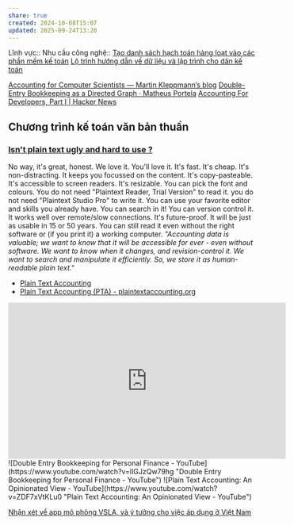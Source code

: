 ```yaml
---
share: true
created: 2024-10-08T15:07
updated: 2025-09-24T13:20
---
```

Lĩnh vực:: 
Nhu cầu công nghệ:: [Tạo danh sách hạch toán hàng loạt vào các phần mềm kế toán](../../Nhu%20c%E1%BA%A7u%20c%C3%B4ng%20ngh%E1%BB%87/H%E1%BB%87%20th%E1%BB%91ng%20th%C3%B4ng%20tin/T%E1%BB%B1%20%C4%91%E1%BB%99ng/T%E1%BA%A1o%20danh%20s%C3%A1ch%20h%E1%BA%A1ch%20to%C3%A1n%20h%C3%A0ng%20lo%E1%BA%A1t%20v%C3%A0o%20c%C3%A1c%20ph%E1%BA%A7n%20m%E1%BB%81m%20k%E1%BA%BF%20to%C3%A1n.md)
[Lộ trình hướng dẫn về dữ liệu và lập trình cho dân kế toán](../../../%F0%9F%93%90%20D%E1%BB%B1%20%C3%A1n/C%C3%A1c%20bu%E1%BB%95i%20hu%E1%BA%A5n%20luy%E1%BB%87n%20l%E1%BA%ADp%20tr%C3%ACnh/9%20Blog/Ng%C6%B0%E1%BB%9Di%20tham%20gia/L%E1%BB%99%20tr%C3%ACnh%20h%C6%B0%E1%BB%9Bng%20d%E1%BA%ABn%20v%E1%BB%81%20d%E1%BB%AF%20li%E1%BB%87u%20v%C3%A0%20l%E1%BA%ADp%20tr%C3%ACnh%20cho%20d%C3%A2n%20k%E1%BA%BF%20to%C3%A1n.md)

[Accounting for Computer Scientists — Martin Kleppmann’s blog](https://martin.kleppmann.com/2011/03/07/accounting-for-computer-scientists.html)
[Double-Entry Bookkeeping as a Directed Graph · Matheus Portela](https://matheusportela.com/double-entry-bookkeeping-as-a-directed-graph)
[Accounting For Developers, Part I \| Hacker News](https://news.ycombinator.com/item?id=32495724)

## Chương trình kế toán văn bản thuần
### [Isn't plain text ugly and hard to use ?](https://hledger.org/faq.html#isnt-plain-text-ugly-and-hard-to-use-)

No way, it's great, honest. We love it. You'll love it. It's fast. It's cheap. It's non-distracting. It keeps you focussed on the content. It's copy-pasteable. It's accessible to screen readers. It's resizable. You can pick the font and colours. You do not need "Plaintext Reader, Trial Version" to read it. you do not need "Plaintext Studio Pro" to write it. You can use your favorite editor and skills you already have. You can search in it! You can version control it. It works well over remote/slow connections. It's future-proof. It will be just as usable in 15 or 50 years. You can still read it even without the right software or (if you print it) a working computer. _"Accounting data is valuable; we want to know that it will be accessible for ever - even without software. We want to know when it changes, and revision-control it. We want to search and manipulate it efficiently. So, we store it as human-readable plain text."_


- [Plain Text Accounting](https://blog.emacsen.net/profit-first-constraints-plain-text-accounting.html "")
- [Plain Text Accounting (PTA) - plaintextaccounting.org](https://plaintextaccounting.org/ "Plain Text Accounting (PTA) - plaintextaccounting.org")

<iframe width="560" height="315" src="https://www.youtube.com/embed/watch?v=mFzctYkktXQ "&quot;Managing Your Finances Using Python&quot; - Brian Ryall - YouTube"" title="YouTube video player" frameborder="0" allow="accelerometer; autoplay; clipboard-write; encrypted-media; gyroscope; picture-in-picture; web-share" referrerpolicy="strict-origin-when-cross-origin" allowfullscreen></iframe>
![Double Entry Bookkeeping for Personal Finance - YouTube](https://www.youtube.com/watch?v=lIGJzQw79hg "Double Entry Bookkeeping for Personal Finance - YouTube")
![Plain Text Accounting: An Opinionated View - YouTube](https://www.youtube.com/watch?v=ZDF7xVtKLu0 "Plain Text Accounting: An Opinionated View - YouTube")


[Nhận xét về app mô phỏng VSLA, và ý tưởng cho việc áp dụng ở Việt Nam](../../../%F0%9F%93%90%20D%E1%BB%B1%20%C3%A1n/C%C3%B4ng%20c%E1%BB%A5%20cho%20h%E1%BB%87%20sinh%20th%C3%A1i/Nh%E1%BA%ADn%20x%C3%A9t%20v%E1%BB%81%20app%20m%C3%B4%20ph%E1%BB%8Fng%20VSLA,%20v%C3%A0%20%C3%BD%20t%C6%B0%E1%BB%9Fng%20cho%20vi%E1%BB%87c%20%C3%A1p%20d%E1%BB%A5ng%20%E1%BB%9F%20Vi%E1%BB%87t%20Nam.md)